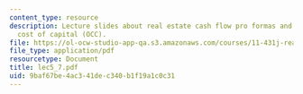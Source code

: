 ```yaml
---
content_type: resource
description: Lecture slides about real estate cash flow pro formas and opportunity
  cost of capital (OCC).
file: https://ol-ocw-studio-app-qa.s3.amazonaws.com/courses/11-431j-real-estate-finance-and-investment-fall-2006/9baf67be4ac341dec340b1f19a1c0c31_lec5_7.pdf
file_type: application/pdf
resourcetype: Document
title: lec5_7.pdf
uid: 9baf67be-4ac3-41de-c340-b1f19a1c0c31
---
```

